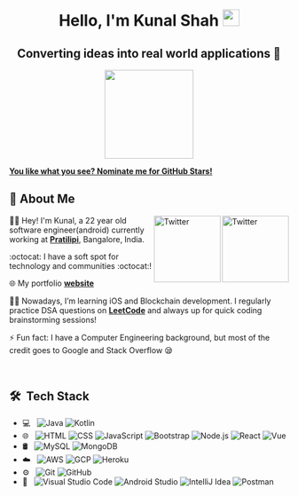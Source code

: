 
<h1 align="center">Hello, I'm Kunal Shah <img src="https://raw.githubusercontent.com/aemmadi/aemmadi/master/wave.gif" width="30px"></h1> 
<h2 align="center">Converting ideas into real world applications 📱 </h2>
<!-- <img src="https://octodex.github.com/images/daftpunktocat-thomas.gif" height="160px" width="160px"> -->
<p align="center"> <img src="https://octodex.github.com/images/daftpunktocat-guy.gif" height="160px" width="160px"> </p>

   [**You like what you see? Nominate me for GitHub Stars!**](https://stars.github.com/nominate/)
   
   ## :wave: About Me 
<a href="https://twitter.com/kshah_kunal" target="_blank"><img src="https://cdn2.iconfinder.com/data/icons/social-media-2199/64/social_media_isometric_6-twitter-512.png" height="120px" width="120px" alt="Twitter" align="right"></a><a href="http://bit.ly/kunal-linkedin" target="_blank"><img src="https://cdn2.iconfinder.com/data/icons/social-media-2199/64/social_media_isometric_14-linkedin-512.png" height="120px" width="120px" alt="Twitter" align="right"></a>
👨‍🎓 Hey! I'm Kunal, a 22 year old software engineer(android) currently working at [**Pratilipi**](https://github.com/freelancer), Bangalore, India. 

:octocat: I have a soft spot for technology and communities :octocat:! 

🌐 My portfolio [**website**](http://bit.ly/kunal-portfolio)

🧑‍💻 Nowadays, I’m learning iOS and Blockchain development. I regularly practice DSA questions on [**LeetCode**](https://leetcode.com/imkunalshah/) and always up for quick coding brainstorming sessions! 

⚡ Fun fact: I have a Computer Engineering background, but most of the credit goes to Google and Stack Overflow 😪

<br> 

## 🛠 &nbsp;Tech Stack

- 💻 &nbsp;
  ![Java](https://img.shields.io/badge/-Java-FFFFFF?style=flat&logo=java&logoColor=8B0000)
  ![Kotlin](https://img.shields.io/badge/-Kotlin-FFFFFF?style=flat&logo=kotlin&logoColor=%20a435f6)
- 🌐 &nbsp;
  ![HTML](https://img.shields.io/badge/-HTML-FFFFFF?style=flat&logo=html5&logoColor=e44d27)
  ![CSS](https://img.shields.io/badge/-CSS-FFFFFF?style=flat&logo=css3&logoColor=2f82c5)
  ![JavaScript](https://img.shields.io/badge/-Javascript-FFFFFF?style=flat&logo=javascript&logoColor=f7df1e)
  ![Bootstrap](https://img.shields.io/badge/-Bootstrap-FFFFFF?style=flat&logo=bootstrap&logoColor=563D7C)
  ![Node.js](https://img.shields.io/badge/-Node.js-FFFFFF?style=flat&logo=node.js)
  ![React](https://img.shields.io/badge/-React-FFFFFF?style=flat&logo=react)
  ![Vue](https://img.shields.io/badge/-Vue-FFFFFF?style=flat&logo=vue.js)
- 🛢 &nbsp;
  ![MySQL](https://img.shields.io/badge/-MySQL-FFFFFF?style=flat&logo=mysql&logoColor=fd6c35)
  ![MongoDB](https://img.shields.io/badge/-MongoDB-FFFFFF?style=flat&logo=mongodb&logoColor=429e39)
- ☁️ &nbsp;
  ![AWS](https://img.shields.io/badge/-Amazon%20Web%20Services-FFFFFF?style=flat&logo=amazon&logoColor=fd6c35)
  ![GCP](https://img.shields.io/badge/-Google%20Cloud%20Platform-FFFFFF?style=flat&logo=google-cloud&logoColor=fbbd01)
  ![Heroku](https://img.shields.io/badge/-Heroku-FFFFFF?style=flat&logo=heroku&logoColor=430099)
- ⚙️ &nbsp;
  ![Git](https://img.shields.io/badge/-Git-FFFFFF?style=flat&logo=git)
  ![GitHub](https://img.shields.io/badge/-GitHub-FFFFFF?style=flat&logo=github&logoColor=000000)
- 🔧 &nbsp;
  ![Visual Studio Code](https://img.shields.io/badge/-Visual%20Studio%20Code-FFFFFF?style=flat&logo=visual-studio-code&logoColor=007ACC)
  ![Android Studio]( https://img.shields.io/badge/-Android%20Studio-FFFFFF?style=flat&logo=android-studio&logoColor=4286f4) 
  ![IntelliJ Idea]( https://img.shields.io/badge/-IntelliJ%20Idea-FFFFFF?style=flat&logo=intellij-idea&logoColor=107cf3)
  ![Postman]( https://img.shields.io/badge/-Postman-FFFFFF?style=flat&logo=postman&logoColor=fd6c35)
<br/>

<!--   [![Kunal's GitHub activity graph](https://activity-graph.herokuapp.com/graph?username=imkunalshah&theme=xcode)](https://git.io/imkunalshah)
   <br />
   <br />
   [![GitHub Streak](http://github-readme-streak-stats.herokuapp.com?user=imkunalshah&theme=prussian&hide_border=true)](https://git.io/streak-stats)
   <br />
   <br /> -->
